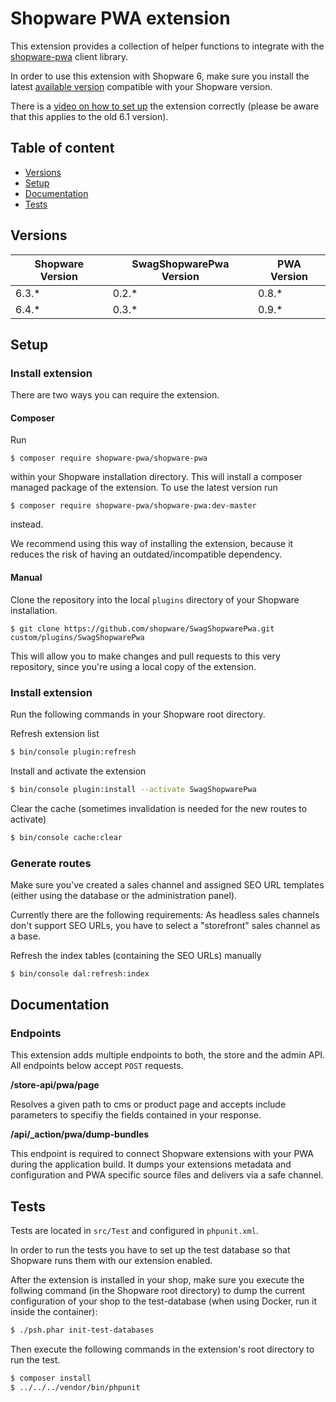 # Shopware PWA extension

This extension provides a collection of helper functions to integrate with the [shopware-pwa](https://github.com/DivanteLtd/shopware-pwa) client library.

In order to use this extension with Shopware 6, make sure you install the latest [available version](#versions) compatible with your Shopware version.

There is a [video on how to set up](https://drive.google.com/open?id=1ynpoWw9b7hljzkqzVv2JFDxTtgomyVg4) the extension correctly (please be aware that this applies to the old 6.1 version).

## Table of content

* [Versions](#versions)
* [Setup](#setup)
* [Documentation](#documentation)
* [Tests](#tests)

## Versions

| Shopware Version | SwagShopwarePwa Version | PWA Version |
| --- | --- | --- |
| 6.3.* | 0.2.* | 0.8.* |
| 6.4.* | 0.3.* | 0.9.* |

## Setup

### Install extension

There are two ways you can require the extension.

#### Composer

Run

```
$ composer require shopware-pwa/shopware-pwa
```

within your Shopware installation directory. This will install a composer managed package of the extension. To use the latest version run

```
$ composer require shopware-pwa/shopware-pwa:dev-master
```

instead.

We recommend using this way of installing the extension, because it reduces the risk of having an outdated/incompatible dependency.

#### Manual

Clone the repository into the local `plugins` directory of your Shopware installation.

```
$ git clone https://github.com/shopware/SwagShopwarePwa.git custom/plugins/SwagShopwarePwa
```

This will allow you to make changes and pull requests to this very repository, since you're using a local copy of the extension.

### Install extension

Run the following commands in your Shopware root directory.

Refresh extension list

```bash
$ bin/console plugin:refresh
```

Install and activate the extension

```bash
$ bin/console plugin:install --activate SwagShopwarePwa
```

Clear the cache (sometimes invalidation is needed for the new routes to activate)

```bash
$ bin/console cache:clear
```

### Generate routes

Make sure you've created a sales channel and assigned SEO URL templates (either using the database or the administration panel).

Currently there are the following requirements: As headless sales channels don't support SEO URLs, you have to select a "storefront" sales channel as a base. 

Refresh the index tables (containing the SEO URLs) manually

```bash
$ bin/console dal:refresh:index
```

## Documentation

### Endpoints

This extension adds multiple endpoints to both, the store and the admin API. All endpoints below accept `POST` requests.

**/store-api/pwa/page**

Resolves a given path to cms or product page and accepts include parameters to specifiy the fields contained in your response.
 
**/api/_action/pwa/dump-bundles**

This endpoint is required to connect Shopware extensions with your PWA during the application build. It dumps your extensions metadata and configuration and PWA specific source files and delivers via a safe channel.
 
## Tests

Tests are located in `src/Test` and configured in `phpunit.xml`.

In order to run the tests you have to set up the test database so that Shopware runs them with our extension enabled.

After the extension is installed in your shop, make sure you execute the follwing command (in the Shopware root directory) to dump the current configuration of your shop to the test-database (when using Docker, run it inside the container):

```bash
$ ./psh.phar init-test-databases
```

Then execute the following commands in the extension's root directory to run the test.

```bash
$ composer install
$ ../../../vendor/bin/phpunit
```
